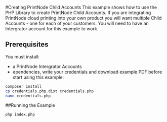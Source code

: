 #Creating PrintNode Child Accounts
This example shows how to use the PHP Library to create PrintNode Child Accounts.  If you are integrating PrintNode cloud printing into your own product you will want multiple Child Accounts - one for each of your customers.  You will need to have an Intergrator account for this example to work.  

## Prerequisites
You must install:
 
 - a PrintNode Intergrator Accounts
 - ependencies, write your credentials and download example PDF before start using this example:

```bash
composer install
cp credentials.php.dist credentials.php
nano credentials.php
```

##Running the Example

```bash
php index.php
```
